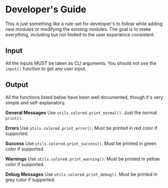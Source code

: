 # Developer's Guide

This is just something like a rule-set for developer's to follow while adding new modules or modifying the existing modules. The goal is to make everything, including but not limited to the user experience consistent.

## Input

All the inputs MUST be taken as CLI arguments. You should not use the `input()` function to get any user input.

## Output

All the functions listed below have been well documented, though it's very simple and self-explanatory.

**General Messages**
Use `utils.colored.print_normal()`. Just the normal `print()`.

**Errors**
Use `utils.colored.print_error()`. Must be printed in red color if supported.

**Success**
Use `utils.colored.print_success()`. Must be printed in green color if supported.

**Warnings**
Use `utils.colored.print_warning()`. Must be printed in yellow color if supported.

**Debug Messages**
Use `utils.colored.print_debug()`. Must be printed in grey color if supported.
